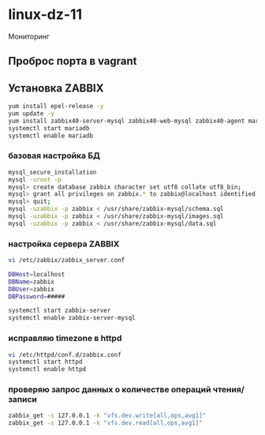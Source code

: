 # linux-dz-11
Мониторинг

## Проброс порта в vagrant

## Установка ZABBIX
```bash
yum install epel-release -y
yum update -y
yum install zabbix40-server-mysql zabbix40-web-mysql zabbix40-agent mariadb-server -y
systemctl start mariadb
systemctl enable mariadb
```
### базовая настройка БД
```bash
mysql_secure_installation
mysql -uroot -p
mysql> create database zabbix character set utf8 collate utf8_bin;
mysql> grant all privileges on zabbix.* to zabbix@localhost identified by '####';
mysql> quit;
mysql -uzabbix -p zabbix < /usr/share/zabbix-mysql/schema.sql
mysql -uzabbix -p zabbix < /usr/share/zabbix-mysql/images.sql
mysql -uzabbix -p zabbix < /usr/share/zabbix-mysql/data.sql
```
### настройка сервера ZABBIX
```bash
vi /etc/zabbix/zabbix_server.conf

DBHost=localhost
DBName=zabbix
DBUser=zabbix
DBPassword=#####

systemctl start zabbix-server
systemctl enable zabbix-server-mysql
```
### исправляю timezone в httpd
```bash
vi /etc/httpd/conf.d/zabbix.conf
systemctl start httpd
systemctl enable httpd
```
### проверяю запрос данных о количестве операций чтения/записи
```bash
zabbix_get -s 127.0.0.1 -k "vfs.dev.write[all,ops,avg1]"
zabbix_get -s 127.0.0.1 -k "vfs.dev.read[all,ops,avg1]"
```
